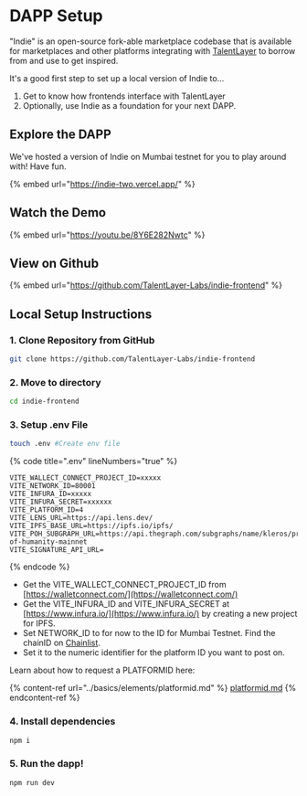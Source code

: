 # DAPP Setup

"Indie" is an open-source fork-able marketplace codebase that is available for marketplaces and other platforms integrating with [TalentLayer](https://docs.talentlayer.org/) to borrow from and use to get inspired.

It's a good first step to set up a local version of Indie to...

1. Get to know how frontends interface with TalentLayer
2. Optionally, use Indie as a foundation for your next DAPP.

## Explore the DAPP

We've hosted a version of Indie on Mumbai testnet for you to play around with! Have fun.

{% embed url="https://indie-two.vercel.app/" %}

## Watch the Demo

{% embed url="https://youtu.be/8Y6E282Nwtc" %}

## View on Github&#x20;

{% embed url="https://github.com/TalentLayer-Labs/indie-frontend" %}

## Local Setup Instructions

### 1. Clone Repository from GitHub

```bash
git clone https://github.com/TalentLayer-Labs/indie-frontend
```

### 2. Move to directory

```bash
cd indie-frontend
```

### 3. Setup .env File

```bash
touch .env #Create env file
```

{% code title=".env" lineNumbers="true" %}
```
VITE_WALLECT_CONNECT_PROJECT_ID=xxxxx
VITE_NETWORK_ID=80001
VITE_INFURA_ID=xxxxx
VITE_INFURA_SECRET=xxxxxx
VITE_PLATFORM_ID=4
VITE_LENS_URL=https://api.lens.dev/
VITE_IPFS_BASE_URL=https://ipfs.io/ipfs/
VITE_POH_SUBGRAPH_URL=https://api.thegraph.com/subgraphs/name/kleros/proof-of-humanity-mainnet
VITE_SIGNATURE_API_URL=
```
{% endcode %}

* Get the VITE\_WALLECT\_CONNECT\_PROJECT\_ID from  [https://walletconnect.com/](https://walletconnect.com/)
* Get the VITE\_INFURA\_ID and VITE\_INFURA\_SECRET at [https://www.infura.io/](https://www.infura.io/) by creating a new project for IPFS.
* Set NETWORK\_ID to for now to the ID for Mumbai Testnet. Find the chainID on [Chainlist](https://chainlist.org/).&#x20;
* Set it to the numeric identifier for the platform ID you want to post on.&#x20;

Learn about how to request a PLATFORMID here:&#x20;

{% content-ref url="../basics/elements/platformid.md" %}
[platformid.md](../basics/elements/platformid.md)
{% endcontent-ref %}

### 4. Install dependencies

```bash
npm i
```

### 5. Run the dapp!

```bash
npm run dev
```
